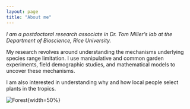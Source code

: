 ```yaml
---
layout: page
title: "About me"
---
```

*I am a postdoctoral research associate in Dr. Tom Miller’s lab at the Department of Bioscience, Rice University.* 

My research revolves around understanding the mechanisms underlying species range limitation. I use manipulative and common garden experiments, field demographic studies, and mathematical models to uncover these mechanisms. 

I am also interested in understanding why and how local people select plants in the tropics. 

![Forest](/assets/Gallery.jpg){width=50%}
